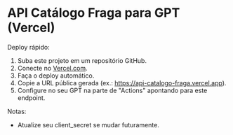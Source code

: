 
# API Catálogo Fraga para GPT (Vercel)

Deploy rápido:

1. Suba este projeto em um repositório GitHub.
2. Conecte no [Vercel.com](https://vercel.com/).
3. Faça o deploy automático.
4. Copie a URL pública gerada (ex.: https://api-catalogo-fraga.vercel.app).
5. Configure no seu GPT na parte de "Actions" apontando para este endpoint.

Notas:
- Atualize seu client_secret se mudar futuramente.
